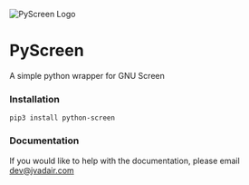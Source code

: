 ![PyScreen Logo](https://gitlab.com/jvadair/pyscreen/-/raw/master/logo.png)

# PyScreen
A simple python wrapper for GNU Screen

### Installation
`pip3 install python-screen`

### Documentation
If you would like to help with the documentation, please email [dev@jvadair.com](mailto:dev@jvadair.com)